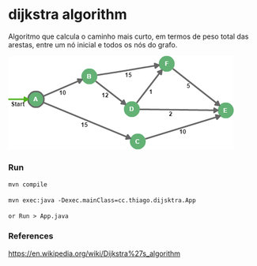 # dijkstra algorithm

Algoritmo que calcula o caminho mais curto, em termos de peso total das arestas, entre um nó inicial e todos os nós do grafo.

![Initial Graph](https://github.com/thiagotn/dijkstra/blob/master/src/main/resources/initial-graph.png)

### Run

    mvn compile

    mvn exec:java -Dexec.mainClass=cc.thiago.dijsktra.App

    or Run > App.java


### References

https://en.wikipedia.org/wiki/Dijkstra%27s_algorithm


